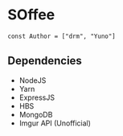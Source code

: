 # SOffee

`const Author = ["drm", "Yuno"]`

## Dependencies

-   NodeJS
-   Yarn
-   ExpressJS
-   HBS
-   MongoDB
-   Imgur API (Unofficial)
